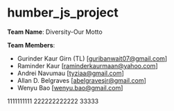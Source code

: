 # humber_js_project

**Team Name**: Diversity-Our Motto

**Team Members**:
- Gurinder Kaur Girn (TL) [guribanwait07@gmail.com]
- Raminder Kaur [raminderkaurmaan@yahoo.com]
- Andrei Navumau [tyziaa@gmail.com]
- Allan D. Belgraves [abelgravesjr@gmail.com]
- Wenyu Bao [wenyu.bao@gmail.com]

1111111111
222222222222
33333

